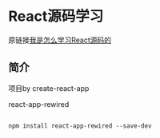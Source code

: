 # React源码学习

原链接[我是怎么学习React源码的](https://juejin.cn/post/6903335881227108366)

## 简介

项目by create-react-app

react-app-rewired

```npm

npm install react-app-rewired --save-dev


```
